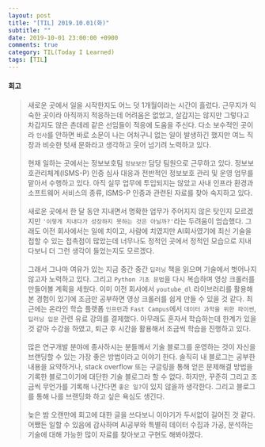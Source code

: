 ```yaml
---
layout: post
title: "[TIL] 2019.10.01(화)"
subtitle: ""
date: 2019-10-01 23:00:00 +0900
comments: true
category: TIL(Today I Learned)
tags: [TIL]
---
```


#### 회고
> 새로운 곳에서 일을 시작한지도 어느 덧 1개월이라는 시간이 흘렀다. 
> 근무지가 익숙한 곳이라 아직까지 적응하는데 어려움은 없었고, 살갑지는 않지만 그렇다고 차갑지도 않은 츤데레 같은
> 선임들이 적응에 도움을 주신다. 다소 보수적인 곳이라 `인사`를 안하면 바로 소문이 나는 어처구니 없는 일이
> 발생하긴 했지만 여느 직장과 비슷한 텃새 문화라고 생각하고 웃어 넘기려 노력하고 있다.<br> <br>
> 현재 일하는 곳에서는 정보보호팀 `정보보안` 담당 팀원으로 근무하고 있다. 정보보호관리체계(ISMS-P) 인증 심사 대응과 전반적인 정보보호 관리 및 운영 업무를 
> 맡아서 수행하고 있다. 아직 실무 업무에 투입되지는 않았고 사내 인프라 환경과 소프트웨어 서비스의 종류, ISMS-P 인증과 관련된 자료를 찾아 숙지하고
> 있다. <br> <br>
> 새로운 곳에서 한 달 동안 지내면서 명확한 업무가 주어지지 않은 탓인지 모르겠지만 `'이렇게 지내다가 성장하지 못하는 것은 아닐까?'`라는 두려움이 엄습했다.
> 그래도 이전 회사에서는 일에 치이고, 사람에 치였지만 AI회사였기에 최신 기술을 접할 수 있는 접촉점이 많았는데 너무나도 정적인 곳에서 정적인 모습으로 지내다보니 
> 더 그런 생각이 들었는지도 모르겠다. 
> <br> <br>
> 그래서 그나마 여유가 있는 지금 중간 중간 `딥러닝` 책을 읽으며 기술에서 벗어나지 않고자 노력하고 있다. 그리고 `Python 기초 문법`을 다시 복습하며 영상 크롤러를 만들어볼 계획을 세웠다.
> 이미 이전 회사에서 `youtube_dl` 라이브러리를 활용해 본 경험이 있기에 조금만 공부하면 영상 크롤러를 쉽게 만들 수 있을 것 같다. 
> 최근에는 온라인 학습 플랫폼 `인프런`과 `Fast Campus`에서 `데이터 과학을 위한 파이썬`, `딥러닝 입문` 관련 유료 강의를 결제했다. 
> 아무래도 혼자서 학습하는데 한계가 있을 것 같아 수강을 하였고, 퇴근 후 시간을 활용해서 조금씩 학습을 진행하고 있다.
> <br> <br>
> 많은 연구개발 분야에 종사하시는 분들께서 기술 블로그를 운영하는 것이 자신을 브랜딩할 수 있는 가장 좋은 방법이라고 이야기 한다. 
> 솔직히 내 블로그는 공부한 내용을 요약하거나, stack overflow 또는 구글링을 통해 얻은 문제해결 방법을 기록한 블로그이기에 대단한 기술 블로그라 할 수 없다. 
> 하지만, 꾸준히 그리고 조금씩 무언가를 기록해 나간다면 `좋은 일?`이 있지 않을까 생각한다. 그리고 블로그를 통해 나를 브랜딩화 하고 싶은 욕심도 생긴다.
> <br> <br>
> 늦은 밤 오랜만에 회고에 대한 글을 쓰다보니 이야기가 두서없이 길어진 것 같다. 
> 어쨌든 일할 수 있음에 감사하며 AI공부와 특별히 데이터 수집과 가공, 분석하는 기술에 대해 가능한 많이 자료를 찾아보고 구현도 해봐야겠다.